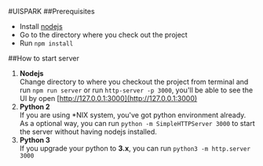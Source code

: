 #UISPARK
##Prerequisites
* Install [nodejs](https://nodejs.org)
* Go to the directory where you check out the project
* Run `npm install`

##How to start server
1. **Nodejs** <br/>
	Change directory to where you checkout the project from terminal and run `npm run server` or run `http-server -p 3000`, you'll be able to see the UI by open [http://127.0.0.1:3000](http://127.0.0.1:3000)
2. **Python 2** <br/>
	If you are using *NIX system, you've got python environment already. As a optional way, you can run `python -m SimpleHTTPServer 3000` to start the server without having nodejs installed.
3. **Python 3** <br/>
	If you upgrade your python to **3.x**, you can run `python3 -m http.server 3000`
